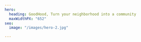 ```yaml
---
hero:
  heading: GoodHood, Turn your neighborhood into a community
  maxWidthPX: "652"
seo:
  image: "/images/hero-2.jpg"

---
```

